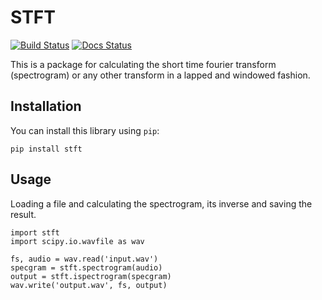 STFT
====

[![Build Status](https://travis-ci.org/nils-werner/stft.svg?branch=master)](https://travis-ci.org/nils-werner/stft)
[![Docs Status](https://readthedocs.org/projects/stft/badge/?version=latest)](https://stft.readthedocs.org/en/latest/)

This is a package for calculating the short time fourier transform (spectrogram) or any
other transform in a lapped and windowed fashion.

Installation
------------

You can install this library using `pip`:

    pip install stft


Usage
-----

Loading a file and calculating the spectrogram, its inverse and saving the
result.

    import stft
    import scipy.io.wavfile as wav

    fs, audio = wav.read('input.wav')
    specgram = stft.spectrogram(audio)
    output = stft.ispectrogram(specgram)
    wav.write('output.wav', fs, output)
